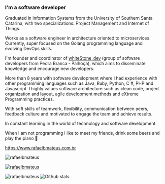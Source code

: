 ### I'm a software developer

Graduated in Information Systems from the University of Southern Santa Catarina, with two specializations: Project Management and Internet of Things.

Works as a software engineer in architecture oriented to microservices. Currently, super focused on the Golang programming language and evolving DevOps skills.

I'm founder and coordinator of [whiteStone_dev](https://whitestonedev.com.br/) (group of software developers from Pedra Branca - Palhoça), which aims to disseminate knowledge and encourage new developers.

More than 8 years with software development where I had experience with other programming languages such as Java, Ruby, Python, C #, PHP and Javascript. I highly values software architecture such as clean code, project organization and layout, agile development methods and eXtreme Programming practices.

With soft skills of teamwork, flexibility, communication between peers, feedback culture and motivated to engage the team and achieve results.

In constant learning in the world of technology and software development.

When I am not programming I like to meet my friends, drink some beers and play the piano :musical_keyboard:

https://www.rafaelbmateus.com.br

<p align="left"><img src="https://komarev.com/ghpvc/?username=rafaelbmateus&label=Profile%20views&color=0e75b6&style=flat" alt="rafaelbmateus"/></p>

<p align="left"><a href="https://github.com/ryo-ma/github-profile-trophy"><img src="https://github-profile-trophy.vercel.app/?username=rafaelbmateus" alt="rafaelbmateus"/></a></p>

<p><img align="left" src="https://github-readme-stats.vercel.app/api/top-langs?username=rafaelbmateus&show_icons=true&locale=en&layout=compact" alt="rafaelbmateus" /></p>

![Github stats](https://github-readme-stats.vercel.app/api?username=rafaelbmateus)
